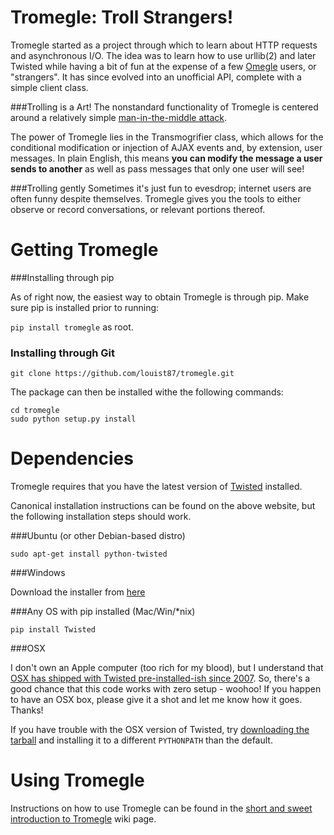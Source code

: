 Tromegle:  Troll Strangers!
========
Tromegle started as a project through which to learn about HTTP requests and asynchronous I/O.  The idea was
to learn how to use urllib(2) and later Twisted while having a bit of fun at the expense of a few [Omegle](http://omegle.com) users, or "strangers".
It has since evolved into an unofficial API, complete with a simple client class.

###Trolling is a Art!
The nonstandard functionality of Tromegle is centered around a relatively simple [man-in-the-middle attack](http://en.wikipedia.org/wiki/Man-in-the-middle_attack).

The power of Tromegle lies in the Transmogrifier class, which allows for the conditional modification or injection of AJAX events
and, by extension, user messages.  In plain English, this means **you can modify the message a user sends to another**
as well as pass messages that only one user will see!

###Trolling gently
Sometimes it's just fun to evesdrop; internet users are often funny despite themselves.  Tromegle gives you the
tools to either observe or record conversations, or relevant portions thereof.

Getting Tromegle
========
###Installing through pip

As of right now, the easiest way to obtain Tromegle is through pip.  Make sure pip is installed prior to running:

```pip install tromegle``` as root.


### Installing through Git

```git clone https://github.com/louist87/tromegle.git```

The package can then be installed withe the following commands:
```
cd tromegle
sudo python setup.py install
```

Dependencies
========
Tromegle requires that you have the latest version of [Twisted](http://twistedmatrix.com/) installed.

Canonical installation instructions can be found on the above website, but the following installation steps
should work.

###Ubuntu (or other Debian-based distro)

```sudo apt-get install python-twisted```

###Windows

Download the installer from [here][download]

###Any OS with pip installed (Mac/Win/*nix)

```pip install Twisted```

###OSX

I don't own an Apple computer (too rich for my blood), but I understand that [OSX has shipped with Twisted pre-installed-ish since 2007][osx].
So, there's a good chance that this code works with zero setup - woohoo! If you happen to have an OSX box, please give it a shot
and let me know how it goes. Thanks!

If you have trouble with the OSX version of Twisted, try [downloading the tarball][download] and installing it to a different `PYTHONPATH` than the default.

[download]: http://twistedmatrix.com/trac/wiki/Downloads
[osx]: http://twistedmatrix.com/trac/wiki/FrequentlyAskedQuestions#WhyamIgettingImportErrorsforTwistedsubpackagesonOSX10.5

Using Tromegle
========
Instructions on how to use Tromegle can be found in the [short and sweet introduction to Tromegle](http://github.com/louist87/tromegle/wiki/Short-and-Sweet-Introduction-to-Tromegle) wiki page.
